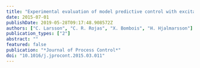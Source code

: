 ```yaml
---
title: "Experimental evaluation of model predictive control with excitation (MPC-X) on an industrial depropanizer"
date: 2015-07-01
publishDate: 2019-05-28T09:17:48.908572Z
authors: ["C. Larsson", "C. R. Rojas", "X. Bombois", "H. Hjalmarsson"]
publication_types: ["2"]
abstract: ""
featured: false
publication: "*Journal of Process Control*"
doi: "10.1016/j.jprocont.2015.03.011"
---
```


